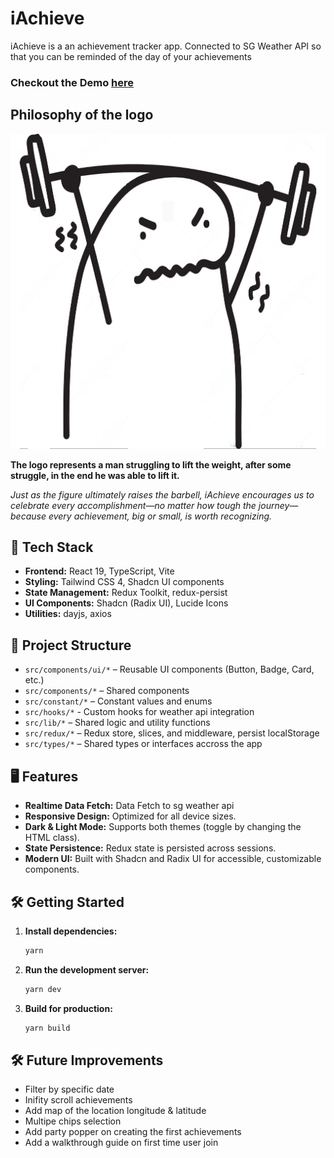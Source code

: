 # iAchieve

iAchieve is a an achievement tracker app. Connected to SG Weather API so that you can be reminded of the day of your achievements

### Checkout the Demo [here](https://master.d18ihb3cgjh6u6.amplifyapp.com)

## Philosophy of the logo
![hello](./public/iAchieve.png)

**The logo represents a man struggling to lift the weight, after some struggle, in the end he was able to lift it.**

*Just as the figure ultimately raises the barbell, iAchieve encourages us to celebrate every accomplishment—no matter how tough the journey—because every achievement, big or small, is worth recognizing.*

## 🚀 Tech Stack
- **Frontend:** React 19, TypeScript, Vite
- **Styling:** Tailwind CSS 4, Shadcn UI components
- **State Management:** Redux Toolkit, redux-persist
- **UI Components:** Shadcn (Radix UI), Lucide Icons
- **Utilities:** dayjs, axios

## 📁 Project Structure
- `src/components/ui/*` – Reusable UI components (Button, Badge, Card, etc.)
- `src/components/*` – Shared components
- `src/constant/*` – Constant values and enums
- `src/hooks/*` - Custom hooks for weather api integration
- `src/lib/*` – Shared logic and utility functions
- `src/redux/*` – Redux store, slices, and middleware, persist localStorage
- `src/types/*` – Shared types or interfaces accross the app

## 🖥️ Features
- **Realtime Data Fetch:** Data Fetch to sg weather api
- **Responsive Design:** Optimized for all device sizes.
- **Dark & Light Mode:** Supports both themes (toggle by changing the HTML class).
- **State Persistence:** Redux state is persisted across sessions.
- **Modern UI:** Built with Shadcn and Radix UI for accessible, customizable components.

## 🛠️ Getting Started
1. **Install dependencies:**
   ```bash
   yarn
   ```
2. **Run the development server:**
   ```bash
   yarn dev
   ```
3. **Build for production:**
   ```bash
   yarn build
   ```

## 🛠️ Future Improvements
* Filter by specific date
* Inifity scroll achievements
* Add map of the location longitude & latitude
* Multipe chips selection
* Add party popper on creating the first achievements
* Add a walkthrough guide on first time user join
